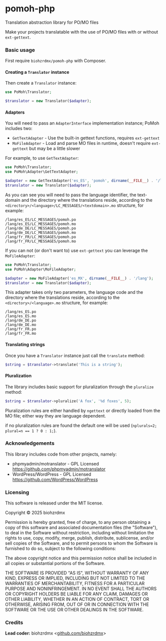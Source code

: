 # pomoh-php

Translation abstraction library for PO/MO files

Make your projects translatable with the use of PO/MO files with or without `ext-gettext`.

### Basic usage

First require `biohzrdmx/pomoh-php` with Composer.

#### Creating a `Translator` instance

Then create a `Translator` instance:

```php
use PoMoh\Translator;

$translator = new Translator($adapter);
```

#### Adapters

You will need to pass an `AdapterInterface` implementation instance; PoMoh includes two:

- `GetTextAdapter` - Use the built-in gettext functions, requires `ext-gettext`
- `MoFileAdapter` - Load and parse MO files in runtime, doesn't require `ext-gettext` but may be a little slower

For example, to use `GetTextAdapter`:

```php
use PoMoh\Translator;
use PoMoh\Adapter\GetTextAdapter;

$adapter = new GetTextAdapter('es_ES', 'pomoh', dirname(__FILE__) . '/lang');
$translator = new Translator($adapter);
```

As you can see you will need to pass the language identifier, the text-domain and the directory where the translations reside, according to the `<directory>/<language>/LC_MESSAGES/<textdomain>.mo` structure, for example:

```
/lang/es_ES/LC_MESSAGES/pomoh.po
/lang/es_ES/LC_MESSAGES/pomoh.mo
/lang/de_DE/LC_MESSAGES/pomoh.po
/lang/de_DE/LC_MESSAGES/pomoh.mo
/lang/fr_FR/LC_MESSAGES/pomoh.po
/lang/fr_FR/LC_MESSAGES/pomoh.mo
```

If you can not (or don't want to) use `ext-gettext` you can leverage the `MoFileAdapter`:

```php
use PoMoh\Translator;
use PoMoh\Adapter\MoFileAdapter;

$adapter = new MoFileAdapter('es_MX', dirname(__FILE__) . '/lang');
$translator = new Translator($adapter);
```

This adapter takes only two parameters, the language code and the directory where the translations reside, according to the `<directory>/<language>.mo` structure, for example:

```
/lang/es_ES.po
/lang/es_ES.mo
/lang/de_DE.po
/lang/de_DE.mo
/lang/fr_FR.po
/lang/fr_FR.mo
```

#### Translating strings

Once you have a `Translator` instance just call the `translate` method:

```php
$string = $translator->translate('This is a string');
```

#### Pluralization

The library includes basic support for pluralization through the `pluralize` method:

```php
$string = $translator->pluralize('A fox', '%d foxes', 5);
```

Pluralization rules are either handled by `ngettext` or directly loaded from the MO file; either way they are language dependent.

if no pluralization rules are found the default one will be used (`nplurals=2; plural=n == 1 ? 0 : 1;`).

### Acknowledgements

This library includes code from other projects, namely:

- phpmyadmin/motranslator - GPL Licensed <https://github.com/phpmyadmin/motranslator>
- WordPress/WordPress - GPL Licensed <https://github.com/WordPress/WordPress>

### Licensing

This software is released under the MIT license.

Copyright © 2025 biohzrdmx

Permission is hereby granted, free of charge, to any person obtaining a copy of this software and associated documentation files (the "Software"), to deal in the Software without restriction, including without limitation the rights to use, copy, modify, merge, publish, distribute, sublicense, and/or sell copies of the Software, and to permit persons to whom the Software is furnished to do so, subject to the following conditions:

The above copyright notice and this permission notice shall be included in all copies or substantial portions of the Software.

THE SOFTWARE IS PROVIDED "AS IS", WITHOUT WARRANTY OF ANY KIND, EXPRESS OR IMPLIED, INCLUDING BUT NOT LIMITED TO THE WARRANTIES OF MERCHANTABILITY, FITNESS FOR A PARTICULAR PURPOSE AND NONINFRINGEMENT. IN NO EVENT SHALL THE AUTHORS OR COPYRIGHT HOLDERS BE LIABLE FOR ANY CLAIM, DAMAGES OR OTHER LIABILITY, WHETHER IN AN ACTION OF CONTRACT, TORT OR OTHERWISE, ARISING FROM, OUT OF OR IN CONNECTION WITH THE SOFTWARE OR THE USE OR OTHER DEALINGS IN THE SOFTWARE.

### Credits

**Lead coder:** biohzrdmx &lt;[github.com/biohzrdmx](http://github.com/biohzrdmx)&gt;
